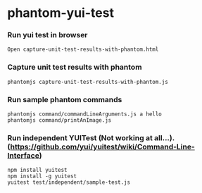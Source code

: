# phantom-yui-test

### Run yui test in browser

    Open capture-unit-test-results-with-phantom.html

### Capture unit test results with phantom
    
    phantomjs capture-unit-test-results-with-phantom.js

### Run sample phantom commands

    phantomjs command/commandLineArguments.js a hello
    phantomjs command/printAnImage.js
    
### Run independent YUITest (Not working at all...). (https://github.com/yui/yuitest/wiki/Command-Line-Interface)
    
    npm install yuitest
    npm install -g yuitest
    yuitest test/independent/sample-test.js